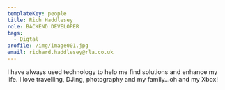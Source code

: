```yaml
---
templateKey: people
title: Rich Haddlesey
role: BACKEND DEVELOPER
tags:
  - Digtal
profile: /img/image001.jpg
email: richard.haddlesey@rla.co.uk
---
```

I have always used technology to help me find solutions and enhance my life. I love travelling, DJing, photography and my family…oh and my Xbox!
